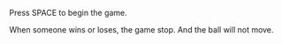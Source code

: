 Press SPACE to begin the game.

When someone wins or loses, the game stop. And the ball will not move. 
